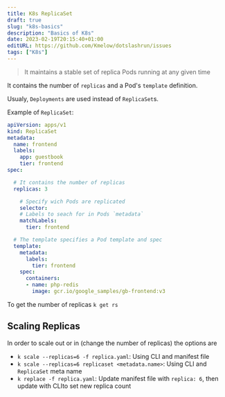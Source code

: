 ```yaml
---
title: K8s ReplicaSet
draft: true
slug: "k8s-basics"
description: "Basics of K8s"
date: 2023-02-19T20:15:40+01:00
editURL: https://github.com/Kmelow/dotslashrun/issues
tags: ["K8s"]
---
```


> It maintains a stable set of replica Pods running at any given time

It contains the number of `replicas` and a Pod's `template` definition.

Usualy, `Deployments` are used instead of `ReplicaSet`s.

Example of `ReplicaSet`:

```yaml
apiVersion: apps/v1
kind: ReplicaSet
metadata:
  name: frontend
  labels:
    app: guestbook
    tier: frontend
spec:

  # It contains the number of replicas
  replicas: 3

    # Specify wich Pods are replicated
    selector:
    # Labels to seach for in Pods `metadata`
    matchLabels:
      tier: frontend

  # The template specifies a Pod template and spec
  template:
    metadata:
      labels:
        tier: frontend
    spec:
      containers:
      - name: php-redis
        image: gcr.io/google_samples/gb-frontend:v3
```

To get the number of replicas `k get rs`

## Scaling Replicas

In order to scale out or in (change the number of replicas) the options are

- `k scale --replicas=6 -f replica.yaml`: Using CLI and manifest file
- `k scale --replicas=6 replicaset <metadata.name>`: Using CLI and `ReplicaSet` meta name
- `k replace -f replica.yaml`: Update manifest file with `replica: 6`, then update with CLIto set new replica count

